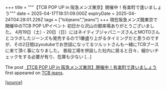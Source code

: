 +++
title = """【TCB POP UP in 阪急メンズ東京】開催中！有楽町で逢いましょう"""
date = 2025-04-17T18:51:09.000Z
expiryDate = 2025-04-24T04:28:01.226Z
tags = ["tcbjeans","jeans"]
+++
現在阪急メンズ館東京で開催中のTCB POP UPイベント 初日から沢山の御来場ありがとうございました。 4月19日（土）・20日（日）にはネイティブジャパニーズさんとMOTOさんとコラボしたジーンズも発売するので1番盛り上がるタイミングだと思うのですが、その2日間はyoutubeでお世話になってるツルットさんも一緒にTCBブースに来て頂く事になりました。 普段工場を併設した社内に居ると日々、細かいチェックをする必要が有り、在庫も少ない \[…\]

The post [【TCB POP UP in 阪急メンズ東京】開催中！有楽町で逢いましょう](http://tcbjeans.com/2025/04/18/52092) first appeared on [TCB jeans](http://tcbjeans.com).

[[source]](http://tcbjeans.com/2025/04/18/52092)

